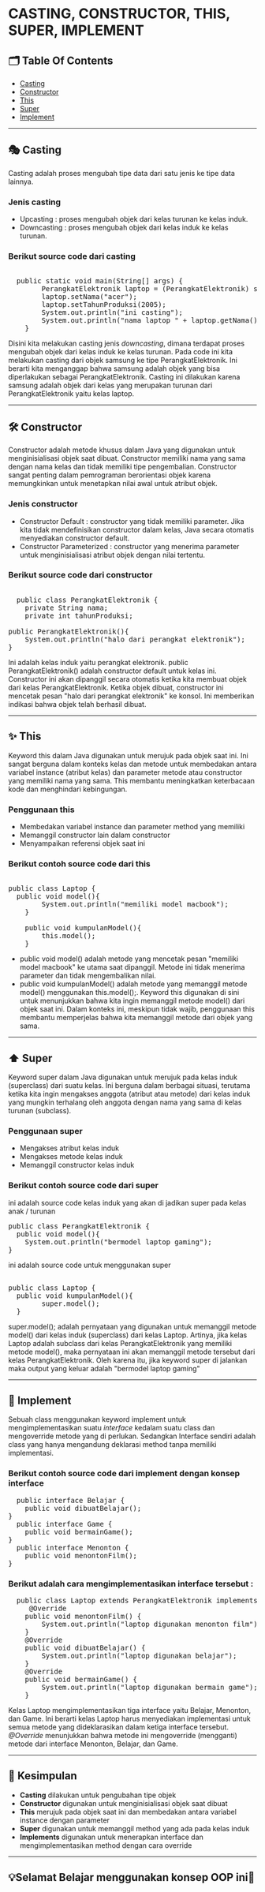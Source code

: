 # CASTING, CONSTRUCTOR, THIS, SUPER, IMPLEMENT 
## 🗂️ Table Of Contents
- [Casting](https://github.com/adeliafhr/Tugas-Pertemuan-Dua/blob/main/Utama.java)
- [Constructor](https://github.com/adeliafhr/Tugas-Pertemuan-Dua/blob/main/PerangkatElektronik.java)
- [This](https://github.com/adeliafhr/Tugas-Pertemuan-Dua/blob/main/Laptop.java)
- [Super](https://github.com/adeliafhr/Tugas-Pertemuan-Dua/blob/main/Laptop.java)
- [Implement](https://github.com/adeliafhr/Tugas-Pertemuan-Dua/blob/main/Belajar.java)
---
## 🎭 Casting
Casting adalah proses mengubah tipe data dari satu jenis ke tipe data lainnya.
### Jenis casting
- Upcasting : proses mengubah objek dari kelas turunan ke kelas induk. 
- Downcasting : proses mengubah objek dari kelas induk ke kelas turunan. 
### Berikut source code dari casting
<pre> 
  public static void main(String[] args) {
        PerangkatElektronik laptop = (PerangkatElektronik) samsung;//ini casting
        laptop.setNama("acer");
        laptop.setTahunProduksi(2005);
        System.out.println("ini casting");
        System.out.println("nama laptop " + laptop.getNama()+ " tahun produksi laptop " + laptop.getTahunProduksi());
    }
</pre>
Disini kita melakukan casting jenis *downcasting*, dimana terdapat proses mengubah objek dari kelas induk ke kelas turunan. Pada code ini kita melakukan casting dari objek samsung ke tipe PerangkatElektronik. Ini berarti kita menganggap bahwa samsung adalah objek yang bisa diperlakukan sebagai PerangkatElektronik. Casting ini dilakukan karena samsung adalah objek dari kelas yang merupakan turunan dari PerangkatElektronik yaitu kelas laptop.

---
## 🛠️ Constructor 
Constructor adalah metode khusus dalam Java yang digunakan untuk menginisialisasi objek saat dibuat. Constructor memiliki nama yang sama dengan nama kelas dan tidak memiliki tipe pengembalian. Constructor sangat penting dalam pemrograman berorientasi objek karena memungkinkan untuk menetapkan nilai awal untuk atribut objek.
### Jenis constructor
- Constructor Default : constructor yang tidak memiliki parameter. Jika kita tidak mendefinisikan constructor dalam kelas, Java secara otomatis menyediakan constructor default.
- Constructor Parameterized : constructor yang menerima parameter untuk menginisialisasi atribut objek dengan nilai tertentu.
### Berikut source code dari constructor
<pre> 
  public class PerangkatElektronik {
    private String nama;
    private int tahunProduksi;
    
public PerangkatElektronik(){
    System.out.println("halo dari perangkat elektronik");
}
</pre>
Ini adalah kelas induk yaitu perangkat elektronik. public PerangkatElektronik() adalah constructor default untuk kelas ini. Constructor ini akan dipanggil secara otomatis ketika kita membuat objek dari kelas PerangkatElektronik. Ketika objek dibuat, constructor ini mencetak pesan "halo dari perangkat elektronik" ke konsol. Ini memberikan indikasi bahwa objek telah berhasil dibuat.

---
## ✨ This
Keyword this dalam Java digunakan untuk merujuk pada objek saat ini. Ini sangat berguna dalam konteks kelas dan metode untuk membedakan antara variabel instance (atribut kelas) 
dan parameter metode atau constructor yang memiliki nama yang sama. This membantu meningkatkan keterbacaan kode dan menghindari kebingungan.
### Penggunaan this
- Membedakan variabel instance dan parameter method yang memiliki 
- Memanggil constructor lain dalam constructor
- Menyampaikan referensi objek saat ini
### Berikut contoh source code dari this
<pre> 
public class Laptop {
  public void model(){
        System.out.println("memiliki model macbook");
    }
    
    public void kumpulanModel(){
        this.model();
    }
</pre>
- public void model() adalah metode yang mencetak pesan "memiliki model macbook" ke utama saat dipanggil. Metode ini tidak menerima parameter dan tidak mengembalikan nilai.
- public void kumpulanModel() adalah metode yang memanggil metode model() menggunakan this.model();.
Keyword this digunakan di sini untuk menunjukkan bahwa kita ingin memanggil metode model() dari objek saat ini.
Dalam konteks ini, meskipun tidak wajib, penggunaan this membantu memperjelas bahwa kita memanggil metode dari objek yang sama.

---

## ⬆️ Super
Keyword super dalam Java digunakan untuk merujuk pada kelas induk (superclass) dari suatu kelas. Ini berguna dalam berbagai situasi, terutama ketika kita ingin mengakses anggota (atribut atau metode) dari kelas induk yang mungkin terhalang oleh anggota dengan nama yang sama di kelas turunan (subclass).
### Penggunaan super
- Mengakses atribut kelas induk
- Mengakses metode kelas induk
- Memanggil constructor kelas induk
### Berikut contoh source code dari super
ini adalah source code kelas induk yang akan di jadikan super pada kelas anak / turunan
<pre>
public class PerangkatElektronik {   
  public void model(){
    System.out.println("bermodel laptop gaming");
}
</pre>
ini adalah source code untuk menggunakan super 
<pre> 
public class Laptop {
  public void kumpulanModel(){
        super.model();
  }
</pre>
super.model(); adalah pernyataan yang digunakan untuk memanggil metode model() dari kelas induk (superclass) dari kelas Laptop.
Artinya, jika kelas Laptop adalah subclass dari kelas PerangkatElektronik yang memiliki metode model(), maka pernyataan ini akan memanggil metode tersebut dari kelas PerangkatElektronik.
Oleh karena itu, jika keyword super di jalankan maka output yang keluar adalah "bermodel laptop gaming"

---
## 📜 Implement
Sebuah class menggunakan keyword implement untuk mengimplementasikan suatu *interface* kedalam suatu class dan mengoverride metode yang di perlukan. 
Sedangkan Interface sendiri adalah class yang hanya mengandung deklarasi method tanpa memiliki implementasi.
### Berikut contoh source code dari implement dengan konsep interface
<pre>
  public interface Belajar {
    public void dibuatBelajar();
}
  public interface Game {
    public void bermainGame();
}
  public interface Menonton {
    public void menontonFilm();
}
</pre>
### Berikut adalah cara mengimplementasikan interface tersebut :
<pre>
  public class Laptop extends PerangkatElektronik implements Belajar, Menonton, Game {
     @Override
    public void menontonFilm() {
        System.out.println("laptop digunakan menonton film");
    }
    @Override
    public void dibuatBelajar() {
        System.out.println("laptop digunakan belajar");
    }
    @Override
    public void bermainGame() {
        System.out.println("laptop digunakan bermain game");
    }
</pre>
 Kelas Laptop mengimplementasikan tiga interface yaitu Belajar, Menonton, dan Game. 
 Ini berarti kelas Laptop harus menyediakan implementasi untuk semua metode yang dideklarasikan dalam ketiga interface tersebut.
 *@Override* menunjukkan bahwa metode ini mengoverride (mengganti) metode dari interface Menonton, Belajar, dan Game.

 ---
 ## 📝 Kesimpulan
 - **Casting** dilakukan untuk pengubahan tipe objek
 - **Constructor** digunakan untuk menginisialisasi objek saat dibuat
 - **This** merujuk pada objek saat ini dan membedakan antara variabel instance dengan parameter
 - **Super** digunakan untuk memanggil method yang ada pada kelas induk
 - **Implements** digunakan untuk menerapkan interface dan mengimplementasikan method dengan cara override
---
## 💡Selamat Belajar menggunakan konsep OOP ini📖

